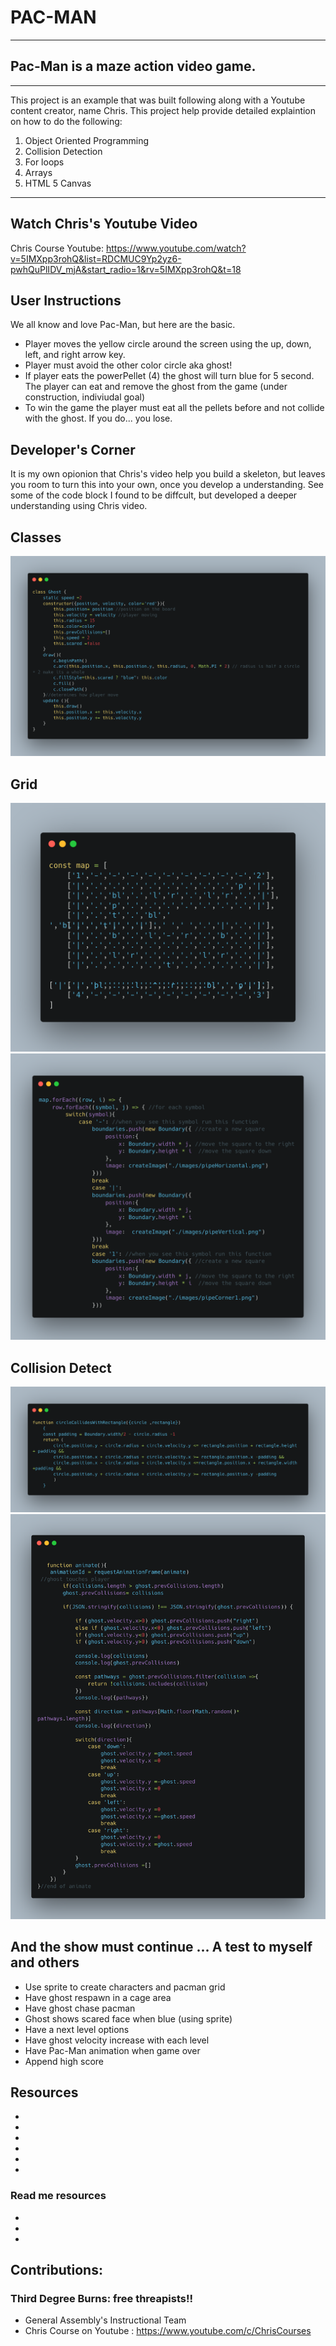 # **PAC-MAN**
---
## Pac-Man is a maze action video game. 
---
This project is an example that was built following along with a Youtube content creator, name Chris. This project help provide detailed explaintion on how to do the following: 


1. Object Oriented Programming 
2. Collision Detection 
3. For loops 
4. Arrays 
5. HTML 5 Canvas

---
## Watch Chris's Youtube Video 
Chris Course Youtube: https://www.youtube.com/watch?v=5IMXpp3rohQ&list=RDCMUC9Yp2yz6-pwhQuPlIDV_mjA&start_radio=1&rv=5IMXpp3rohQ&t=18

## User Instructions 

We all know and love Pac-Man, but here are the basic.

- Player moves the yellow circle around the screen
using the up, down, left, and right arrow key.
- Player must avoid the other color circle aka ghost!
- If player eats the powerPellet (4) the ghost will turn blue for 5 second. The player can eat and remove the ghost from the game (under construction, indiviudal goal)
- To win the game the player must eat all the pellets before and not collide with the ghost. If you do... you lose. 

## Developer's Corner

It is my own opionion that Chris's video help you build a skeleton, but leaves you room to turn this into your own, once you develop a understanding. See some of the code block I found to be diffcult, but developed a deeper understanding using Chris video. 

## Classes

![Classes!](images/carbon.png)

## Grid
![Map!](images/map.png)
![Switch Case to Create Map!](images/switchcase.png)

## Collision Detect
![Player Collision with Boundaries!](images/collision.png)
![Ghost Collision with player!](images/Ghostcollison.png)



## And the show must continue ... A test to myself and others 

- Use sprite to create characters and pacman grid
- Have ghost respawn in a cage area
- Have ghost chase pacman 
- Ghost shows scared face when blue (using sprite)
- Have a next level options 
- Have ghost velocity increase with each level 
- Have Pac-Man animation when game over 
- Append high score 





## Resources 
- [Spread Syntax]: https://developer.mozilla.org/en-US/docs/Web/JavaScript/Reference/Operators/Spread_syntax
- [Switch Case Conditional]: https://www.w3schools.com/js/js_switch.asp
- [Canvas]: https://developer.mozilla.org/en-US/docs/Web/API/Canvas_API
- [Circular Motion]: https://www.youtube.com/watch?v=raXW5J1Te7Y&t=288s
- [How to Detect Rectangle Collision]: https://www.youtube.com/watch?v=_MyPLZSGS3s&t=395s
- [Sprite for PacMan]: https://spritedatabase.net/file/15069


### Read me resources 
- [Markdown CheatSheet]: https://www.markdownguide.org/cheat-sheet/
- [Three ways to add images to your Readme]: https://www.seancdavis.com/posts/three-ways-to-add-image-to-github-readme/
- [Carbon]: https://carbon.now.sh/?bg=rgba%28171%2C+184%2C+195%2C+1%29&t=seti&wt=none&l=auto&width=680&ds=true&dsyoff=20px&dsblur=68px&wc=true&wa=true&pv=56px&ph=56px&ln=false&fl=1&fm=Hack&fs=14px&lh=133%25&si=false&es=2x&wm=false&code=




## Contributions:

### **Third Degree Burns**: free threapists!!


- General Assembly's Instructional Team 
- Chris Course on Youtube : https://www.youtube.com/c/ChrisCourses




